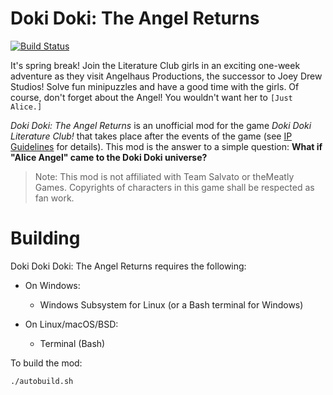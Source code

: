 # Doki Doki: The Angel Returns
[![Build Status](https://travis-ci.org/TheAngelReturns/the-angel-returns.svg?branch=master)](https://travis-ci.org/TheAngelReturns/the-angel-returns)

It's spring break! Join the Literature Club girls in an exciting one-week adventure as they visit Angelhaus Productions, the successor to Joey Drew Studios! Solve fun minipuzzles and have a good time with the girls. Of course, don't forget about the Angel! You wouldn't want her to `[Just Alice.]`

*Doki Doki: The Angel Returns* is an unofficial mod for the game _Doki Doki Literature Club!_ that takes place after the events of the game (see [IP Guidelines](IPGuidelines.md) for details). This mod is the answer to a simple question: **What if "Alice Angel" came to the Doki Doki universe?**

> Note: This mod is not affiliated with Team Salvato or theMeatly Games. Copyrights of characters in this game shall be respected as fan work.

# Building

Doki Doki Doki: The Angel Returns requires the following:
 
 - On Windows:
   - Windows Subsystem for Linux (or a Bash terminal for Windows)
 
 - On Linux/macOS/BSD:
   - Terminal (Bash)

To build the mod:
```bash
./autobuild.sh
```
